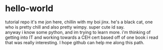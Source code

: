 # hello-world
tutorial repo
it's me jon here, chillin with my boi jinx.  he's a black cat, one who is pretty chill and also pretty wimpy.  super cute id say.  
anyway i know some python, and im trying to learn more.  i'm thinking of getting into IT and working towards a CEH cert based off of one book i read that was really interesting.
I hope github can help me along this path.
